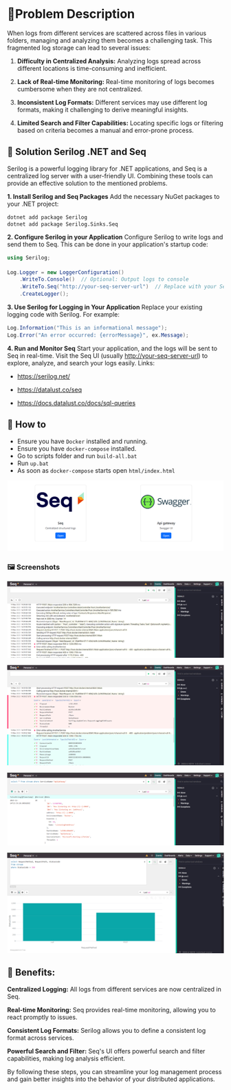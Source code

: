 
# :bookmark_tabs:Problem Description

When logs from different services are scattered across files in various folders, managing and analyzing them becomes a challenging task. This fragmented log storage can lead to several issues:

1. **Difficulty in Centralized Analysis:** Analyzing logs spread across different locations is time-consuming and inefficient.

2. **Lack of Real-time Monitoring:** Real-time monitoring of logs becomes cumbersome when they are not centralized.

3. **Inconsistent Log Formats:** Different services may use different log formats, making it challenging to derive meaningful insights.

4. **Limited Search and Filter Capabilities:** Locating specific logs or filtering based on criteria becomes a manual and error-prone process.

## :speech_balloon: Solution Serilog .NET and Seq

Serilog is a powerful logging library for .NET applications, and Seq is a centralized log server with a user-friendly UI. Combining these tools can provide an effective solution to the mentioned problems.

**1. Install Serilog and Seq Packages**
Add the necessary NuGet packages to your .NET project:

```console
dotnet add package Serilog
dotnet add package Serilog.Sinks.Seq
```

**2. Configure Serilog in your Application**
Configure Serilog to write logs and send them to Seq. This can be done in your application's startup code:

```c#
using Serilog;

Log.Logger = new LoggerConfiguration()
    .WriteTo.Console()  // Optional: Output logs to console
    .WriteTo.Seq("http://your-seq-server-url")  // Replace with your Seq server URL
    .CreateLogger();
```

**3. Use Serilog for Logging in Your Application**
Replace your existing logging code with Serilog. For example:

```c#
Log.Information("This is an informational message");
Log.Error("An error occurred: {errorMessage}", ex.Message);
```

**4. Run and Monitor Seq**
Start your application, and the logs will be sent to Seq in real-time. Visit the Seq UI (usually <http://your-seq-server-url>) to explore, analyze, and search your logs easily.
Links:

* <https://serilog.net/>

* <https://datalust.co/seq>

* <https://docs.datalust.co/docs/sql-queries>

## 🚀 How to

* Ensure you have `Docker` installed and running.
* Ensure you have `docker-compose` installed.
* Go to scripts folder and run ``build-all.bat``
* Run ``up.bat``
* As soon as `docker-compose` starts open ``html/index.html``

![All services](imgs/index.png)

### :framed_picture: Screenshots

![](imgs/seq1.png)

![](imgs/seq2.png)

![](imgs/seq3.png)

![](imgs/seq4.png)

## :partying_face: **Benefits:**

**Centralized Logging:** All logs from different services are now centralized in Seq.

**Real-time Monitoring:** Seq provides real-time monitoring, allowing you to react promptly to issues.

**Consistent Log Formats:** Serilog allows you to define a consistent log format across services.

**Powerful Search and Filter:** Seq's UI offers powerful search and filter capabilities, making log analysis efficient.

By following these steps, you can streamline your log management process and gain better insights into the behavior of your distributed applications.
